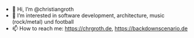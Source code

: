 - 👋 Hi, I’m @christiangroth
- 👀 I’m interested in software development, architecture, music (rock/metal) und football
- 📫 How to reach me: https://chrgroth.de, https://backdownscenario.de

<!---
christiangroth/christiangroth is a ✨ special ✨ repository because its `README.md` (this file) appears on your GitHub profile.
You can click the Preview link to take a look at your changes.
--->
